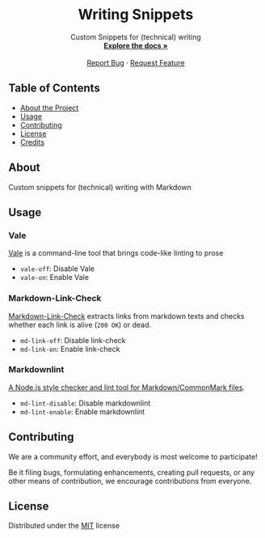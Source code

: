 <!-- PROJECT LOGO -->

<br />
<p align="center">
  <h1 align="center">Writing Snippets</h1>

  <p align="center">
    Custom Snippets for (technical) writing
    <br />
    <a href="https://github.com/ocular-d/vscode-writing"><strong>Explore the docs »</strong></a>
    <br />
    <br />
    <a href="https://github.com/ocular-d/vscode-writing/issues">Report Bug</a>
    ·
    <a href="https://github.com/ocular-d/vscode-writing/issues">Request Feature</a>
  </p>
</p>

<!-- TABLE OF CONTENTS -->

## Table of Contents

- [About the Project](#about)
- [Usage](#usage)
- [Contributing](#contributing)
- [License](#license)
- [Credits](#credits)

## About

Custom snippets for (technical) writing with Markdown

## Usage

### Vale

[Vale](https://docs.errata.ai/vale/about) is a command-line tool that brings code-like linting to prose

- `vale-off`: Disable Vale
- `vale-on`: Enable Vale

### Markdown-Link-Check

[Markdown-Link-Check](https://github.com/tcort/markdown-link-check) extracts links
from markdown texts and checks whether each link is alive (`200 OK`) or dead.

- `md-link-off`: Disable link-check
- `md-link-on`: Enable link-check

### Markdownlint

[A Node.js style checker and lint tool for Markdown/CommonMark files](https://github.com/DavidAnson/markdownlint#configuration).

- `md-lint-disable`: Disable markdownlint
- `md-lint-enable`: Enable markdownlint
## Contributing

We are a community effort, and everybody is most welcome to participate!

Be it filing bugs, formulating enhancements, creating pull requests, or any other means of contribution,
we encourage contributions from everyone.

## License

Distributed under the [MIT](https://choosealicense.com/licenses/mit/ "Link to license") license
